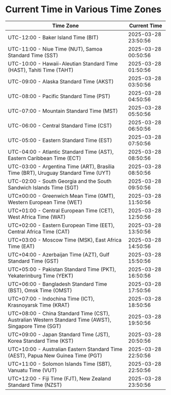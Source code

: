 # Current Time in Various Time Zones

| Time Zone | Current Time |
|-----------|--------------|
| UTC-12:00 - Baker Island Time (BIT) | 2025-03-28 23:50:56 |
| UTC-11:00 - Niue Time (NUT), Samoa Standard Time (SST) | 2025-03-28 00:50:56 |
| UTC-10:00 - Hawaii-Aleutian Standard Time (HAST), Tahiti Time (TAHT) | 2025-03-28 01:50:56 |
| UTC-09:00 - Alaska Standard Time (AKST) | 2025-03-28 03:50:56 |
| UTC-08:00 - Pacific Standard Time (PST) | 2025-03-28 04:50:56 |
| UTC-07:00 - Mountain Standard Time (MST) | 2025-03-28 05:50:56 |
| UTC-06:00 - Central Standard Time (CST) | 2025-03-28 06:50:56 |
| UTC-05:00 - Eastern Standard Time (EST) | 2025-03-28 07:50:56 |
| UTC-04:00 - Atlantic Standard Time (AST), Eastern Caribbean Time (ECT) | 2025-03-28 08:50:56 |
| UTC-03:00 - Argentina Time (ART), Brasília Time (BRT), Uruguay Standard Time (UYT) | 2025-03-28 08:50:56 |
| UTC-02:00 - South Georgia and the South Sandwich Islands Time (SGT) | 2025-03-28 09:50:56 |
| UTC±00:00 - Greenwich Mean Time (GMT), Western European Time (WET) | 2025-03-28 11:50:56 |
| UTC+01:00 - Central European Time (CET), West Africa Time (WAT) | 2025-03-28 12:50:56 |
| UTC+02:00 - Eastern European Time (EET), Central Africa Time (CAT) | 2025-03-28 13:50:56 |
| UTC+03:00 - Moscow Time (MSK), East Africa Time (EAT) | 2025-03-28 14:50:56 |
| UTC+04:00 - Azerbaijan Time (AZT), Gulf Standard Time (GST) | 2025-03-28 15:50:56 |
| UTC+05:00 - Pakistan Standard Time (PKT), Yekaterinburg Time (YEKT) | 2025-03-28 16:50:56 |
| UTC+06:00 - Bangladesh Standard Time (BST), Omsk Time (OMST) | 2025-03-28 17:50:56 |
| UTC+07:00 - Indochina Time (ICT), Krasnoyarsk Time (KRAT) | 2025-03-28 18:50:56 |
| UTC+08:00 - China Standard Time (CST), Australian Western Standard Time (AWST), Singapore Time (SGT) | 2025-03-28 19:50:56 |
| UTC+09:00 - Japan Standard Time (JST), Korea Standard Time (KST) | 2025-03-28 20:50:56 |
| UTC+10:00 - Australian Eastern Standard Time (AEST), Papua New Guinea Time (PGT) | 2025-03-28 22:50:56 |
| UTC+11:00 - Solomon Islands Time (SBT), Vanuatu Time (VUT) | 2025-03-28 22:50:56 |
| UTC+12:00 - Fiji Time (FJT), New Zealand Standard Time (NZST) | 2025-03-28 23:50:56 |
